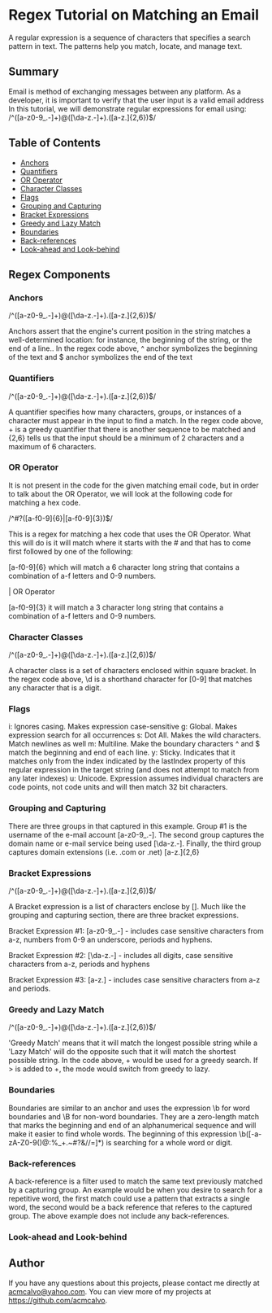 # Regex Tutorial on Matching an Email

A regular expression is a sequence of characters that specifies a search pattern in text. The patterns help you match, locate, and manage text.

## Summary

Email is method of exchanging messages between any platform. As a developer, it is important to verify that the user input is a valid email address In this tutorial, we will demonstrate regular expressions for email using: 
/^([a-z0-9_\.-]+)@([\da-z\.-]+)\.([a-z\.]{2,6})$/

## Table of Contents

- [Anchors](#anchors)
- [Quantifiers](#quantifiers)
- [OR Operator](#or-operator)
- [Character Classes](#character-classes)
- [Flags](#flags)
- [Grouping and Capturing](#grouping-and-capturing)
- [Bracket Expressions](#bracket-expressions)
- [Greedy and Lazy Match](#greedy-and-lazy-match)
- [Boundaries](#boundaries)
- [Back-references](#back-references)
- [Look-ahead and Look-behind](#look-ahead-and-look-behind)

## Regex Components

### Anchors
/^([a-z0-9_.-]+)@([\da-z.-]+).([a-z.]{2,6})$/ 

Anchors assert that the engine's current position in the string matches a well-determined location: for instance, the beginning of the string, or the end of a line.. In the regex code above, ^ anchor symbolizes the beginning of the text and $ anchor symbolizes the end of the text

### Quantifiers

/^([a-z0-9_.-]+)@([\da-z.-]+).([a-z.]{2,6})$/ 

A quantifier specifies how many characters, groups, or instances of a character must appear in the input to find a match. In the regex code above, + is a greedy quantifier that there is another sequence to be matched and {2,6} tells us that the input should be a minimum of 2 characters and a maximum of 6 characters.

### OR Operator

It is not present in the code for the given matching email code, but in order to talk about the OR Operator, we will look at the following code for matching a hex code.

/^#?([a-f0-9]{6}|[a-f0-9]{3})$/

This is a regex for matching a hex code that uses the OR Operator. What this will do is it will match where it starts with the # and that has to come first followed by one of the following:

[a-f0-9]{6} which will match a 6 character long string that contains a combination of a-f letters and 0-9 numbers.

| OR Operator

[a-f0-9]{3} it will match a 3 character long string that contains a combination of a-f letters and 0-9 numbers.

### Character Classes

/^([a-z0-9_.-]+)@([\da-z.-]+).([a-z.]{2,6})$/ 

A character class is a set of characters enclosed within square bracket. In the regex code above, \d is a shorthand character for [0-9] that matches any character that is a digit.

### Flags

i: Ignores casing. Makes expression case-sensitive
g: Global. Makes expression search for all occurrences
s: Dot All. Makes the wild characters. Match newlines as well
m: Multiline. Make the boundary characters ^ and $ match the beginning and end of each line.
y: Sticky. Indicates that it matches only from the index indicated by the lastIndex property of this regular expression in the target string (and does not attempt to match from any later indexes)
u: Unicode. Expression assumes individual characters are code points, not code units and will then match 32 bit characters.

### Grouping and Capturing
There are three groups in that captured in this example. Group #1 is the username of the e-mail account [a-z0-9_\.-]. The second group captures the domain name or e-mail service being used [\da-z\.-]. Finally, the third group captures domain extensions (i.e. .com or .net) [a-z\.]{2,6}

### Bracket Expressions

/^([a-z0-9_\.-]+)@([\da-z\.-]+).([a-z\.]{2,6})$/ 

A Bracket expression is a list of characters enclose by []. Much like the grouping and capturing section, there are three bracket expressions.

Bracket Expression #1: [a-z0-9_\.-] - includes case sensitive characters from a-z, numbers from 0-9 an underscore, periods and hyphens.

Bracket Expression #2: [\da-z\.-] - includes all digits, case sensitive characters from a-z, periods and hyphens

Bracket Expression #3: [a-z\.] - includes case sensitive characters from a-z and periods.

### Greedy and Lazy Match

/^([a-z0-9_.-]+)@([\da-z.-]+).([a-z.]{2,6})$/ 

'Greedy Match' means that it will match the longest possible string while a 'Lazy Match' will do the opposite such that it will match the shortest possible string. In the code above, + would be used for a greedy search. If > is added to +, the mode would switch from greedy to lazy.

### Boundaries

Boundaries are similar to an anchor and uses the expression \b for word boundaries and \B for non-word boundaries. They are a zero-length match that marks the beginning and end of an alphanumerical sequence and will make it easier to find whole words. The beginning of this expression \b([-a-zA-Z0-9()@:%_\+.~#?&//=]*) is searching for a whole word or digit.

### Back-references

A back-reference is a filter used to match the same text previously matched by a capturing group. An example would be when you desire to search for a repetitive word, the first match could use a pattern that extracts a single word, the second would be a back reference that referes to the captured group. The above example does not include any back-references.

### Look-ahead and Look-behind

## Author

  If you have any questions about this projects, please contact me directly at acmcalvo@yahoo.com. 
  You can view more of my projects at https://github.com/acmcalvo.